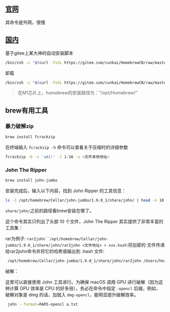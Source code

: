 ## [官网](https://brew.sh/index_zh-cn)

其命令是外网，很慢

## [国内](https://gitee.com/cunkai/HomebrewCN)

基于gitee上某大神的自动安装脚本

```bash
/bin/zsh -c "$(curl -fsSL https://gitee.com/cunkai/HomebrewCN/raw/master/Homebrew.sh)"
```

卸载

```bash
/bin/zsh -c "$(curl -fsSL https://gitee.com/cunkai/HomebrewCN/raw/master/HomebrewUninstall.sh)"
```

> 在M1芯片上，homebrew的安装路径为："/opt/Homebrew/”

## brew有用工具

### 暴力破解zip

```bash
brew install fcrackzip
```

在终端输入 `fcrackzip -h` 命令可以查看关于压缩时的详细参数



```bash
fcrackzip -b -c 'aA1!' -l 1-16 -u <文件本地地址>
```

### John The Ripper

```bash
brew install john-jumbo
```

安装完成后，输入以下内容，找到 John Ripper 的工具信息：

```bash
ls -1 /opt/homebrew/Cellar/john-jumbo/1.9.0_1/share/john/ | head -n 10
```

`share/john/`之前的路径看brew安装在哪了。

这个命令其实只列出了头部 10 个文件，John The Ripper 其实提供了非常丰富的工具集：

rar为例子: `rar2john``/opt/homebrew/Cellar/john-jumbo/1.9.0_1/share/john/rar2john <文件地址> > xxx.hash`:将加密的 文件传递给rar2john命令并将它的哈希值输出到 .hash 文件:

```bash
 /opt/homebrew/Cellar/john-jumbo/1.9.0_1/share/john/rar2john /Users/herschel/Documents/Book/日语/01.大家的日语（第二版）初级/大家的日语（第二版）初级.rar > a.txt # 文件名随意.文件会输出到当前打开终端的地址
```

破解：

这里可以直接使用 John 工具进行。为确保 macOS 调用 GPU 进行破解（因为这种计算 GPU 效率是 CPU 的好多倍），务必在命令中指定 `-opencl` 后缀，例如，破解对象是 dmg 的话，加就入 `dmg-opencl`，能明显提升破解效率。

```bash
 john --format=RAR5-opencl a.txt
```

